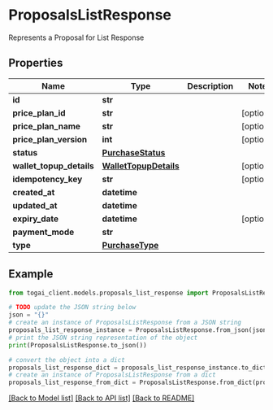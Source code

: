 # ProposalsListResponse

Represents a Proposal for List Response

## Properties

Name | Type | Description | Notes
------------ | ------------- | ------------- | -------------
**id** | **str** |  | 
**price_plan_id** | **str** |  | [optional] 
**price_plan_name** | **str** |  | [optional] 
**price_plan_version** | **int** |  | [optional] 
**status** | [**PurchaseStatus**](PurchaseStatus.md) |  | 
**wallet_topup_details** | [**WalletTopupDetails**](WalletTopupDetails.md) |  | [optional] 
**idempotency_key** | **str** |  | [optional] 
**created_at** | **datetime** |  | 
**updated_at** | **datetime** |  | 
**expiry_date** | **datetime** |  | [optional] 
**payment_mode** | **str** |  | 
**type** | [**PurchaseType**](PurchaseType.md) |  | 

## Example

```python
from togai_client.models.proposals_list_response import ProposalsListResponse

# TODO update the JSON string below
json = "{}"
# create an instance of ProposalsListResponse from a JSON string
proposals_list_response_instance = ProposalsListResponse.from_json(json)
# print the JSON string representation of the object
print(ProposalsListResponse.to_json())

# convert the object into a dict
proposals_list_response_dict = proposals_list_response_instance.to_dict()
# create an instance of ProposalsListResponse from a dict
proposals_list_response_from_dict = ProposalsListResponse.from_dict(proposals_list_response_dict)
```
[[Back to Model list]](../README.md#documentation-for-models) [[Back to API list]](../README.md#documentation-for-api-endpoints) [[Back to README]](../README.md)


